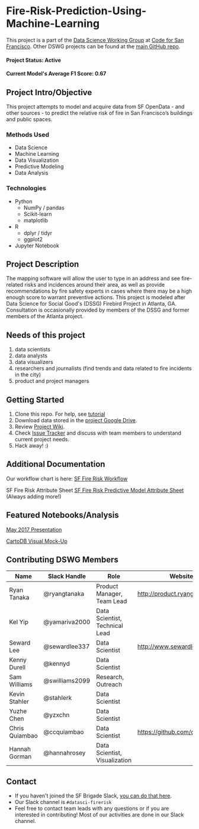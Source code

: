 # Fire-Risk-Prediction-Using-Machine-Learning
This project is a part of the [Data Science Working Group](http://datascience.codeforsanfrancisco.org) at [Code for San Francisco](http://www.codeforsanfrancisco.org).  Other DSWG projects can be found at the [main GitHub repo](https://github.com/sfbrigade/data-science-wg).

#### Project Status: Active
#### Current Model's Average F1 Score: 0.67

## Project Intro/Objective
This project attempts to model and acquire data from SF OpenData - and other sources - to predict the relative risk of fire in San Francisco’s buildings and public spaces.

### Methods Used
* Data Science
* Machine Learning
* Data Visualization
* Predictive Modeling
* Data Analysis

### Technologies
* Python
  * NumPy / pandas
  * Scikit-learn
  * matplotlib
* R
  * dplyr / tidyr
  * ggplot2
* Jupyter Notebook

## Project Description
The mapping software will allow the user to type in an address and see fire-related risks and incidences around their area, as well as provide recommendations by fire safety experts in cases where there may be a high enough score to warrant preventive actions.
This project is modeled after Data Science for Social Good's (DSSG) Firebird Project in Atlanta, GA. Consultation is occasionally provided by members of the DSSG and former members of the Atlanta project.

## Needs of this project
1) data scientists
2) data analysts
3) data visualizers
4) researchers and journalists (find trends and data related to fire incidents in the city)
5) product and project managers

## Getting Started
1. Clone this repo. For help, see [tutorial](https://help.github.com/articles/cloning-a-repository/)
2. Download data stored in the [project Google Drive](https://drive.google.com/drive/folders/0B7ce50Tgcva8T2JNdTlxdi1hRXc).
3. Review [Project Wiki](https://github.com/sfbrigade/datasci-firerisk/wiki).
4. Check [Issue Tracker](https://github.com/sfbrigade/datasci-firerisk/issues) and discuss with team members to understand current project needs.
5. Hack away! :) 

## Additional Documentation

Our workflow chart is here: 
[SF Fire Risk Workflow](https://docs.google.com/drawings/d/1ASvsFydQ9P6UWRNJqKOwI66rKG8koE4wKACBpGYAO_4/edit)

SF Fire Risk Attribute Sheet 
[SF Fire Risk Predictive Model Attribute Sheet](https://docs.google.com/spreadsheets/d/1-Ml8PoTZT2EgSIlxqr4b24DcctBWoLDiNInSIlyf9Vk/edit#gid=0) (Always adding more!)

## Featured Notebooks/Analysis
[May 2017 Presentation](https://docs.google.com/presentation/d/1s1-_cNY9WnjF2ieiBeY5pDDFaHKs5KM5Yvfrd26g-d8/edit#slide=id.p)

[CartoDB Visual Mock-Up](https://sheffieldhale.carto.com/viz/c4d9c6b4-35f9-11e7-bb67-0e3a376473ab/public_map)
## Contributing DSWG Members

| Name          | Slack Handle   | Role                            | Website                       |
|---------------|----------------|---------------------------------|-------------------------------|
| Ryan Tanaka   | @ryangtanaka   | Product Manager, Team Lead      | http://product.ryangtanka.com | 
| Kel Yip       | @yamariva2000  | Data Scientist, Technical Lead  |                               |
| Seward Lee    | @sewardlee337  | Data Scientist                  | http://www.sewardlee.com      |
| Kenny Durell  | @kennyd        | Data Scientist                  |                               |
| Sam Williams  | @swilliams2099 | Research, Outreach              |                               |
| Kevin Stahler | @stahlerk      | Data Scientist                  |                               |
| Yuzhe Chen    | @yzxchn        | Data Scientist                  |                               |
| Chris Quiambao| @ccquiambao    | Data Scientist                  | https://github.com/ccquiambao | 
| Hannah Gorman | @hannahrosey   | Data Scientist, Visualization   |                               |

## Contact
* If you haven't joined the SF Brigade Slack, [you can do that here](http://c4sf.me/slack).  
* Our Slack channel is `#datasci-firerisk`
* Feel free to contact team leads with any questions or if you are interested in contributing!  Most of our activities are done in our Slack channel.
